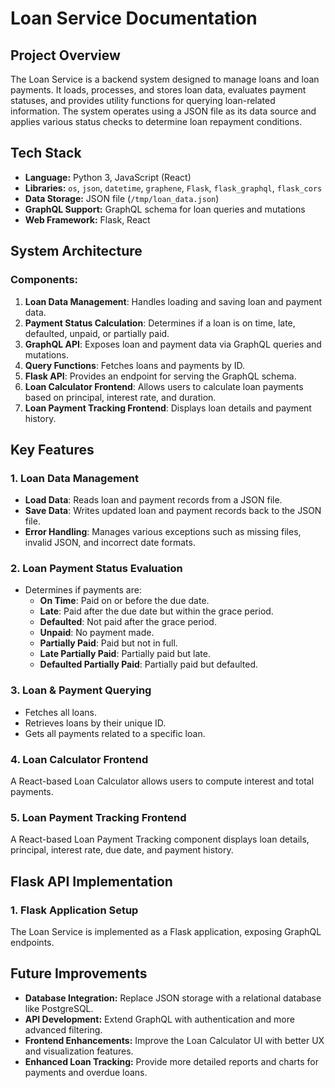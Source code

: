 # Loan Service Documentation

## Project Overview
The Loan Service is a backend system designed to manage loans and loan payments. It loads, processes, and stores loan data, evaluates payment statuses, and provides utility functions for querying loan-related information. The system operates using a JSON file as its data source and applies various status checks to determine loan repayment conditions.

## Tech Stack
- **Language:** Python 3, JavaScript (React)
- **Libraries:** `os`, `json`, `datetime`, `graphene`, `Flask`, `flask_graphql`, `flask_cors`
- **Data Storage:** JSON file (`/tmp/loan_data.json`)
- **GraphQL Support:** GraphQL schema for loan queries and mutations
- **Web Framework:** Flask, React

## System Architecture
### Components:
1. **Loan Data Management**: Handles loading and saving loan and payment data.
2. **Payment Status Calculation**: Determines if a loan is on time, late, defaulted, unpaid, or partially paid.
3. **GraphQL API**: Exposes loan and payment data via GraphQL queries and mutations.
4. **Query Functions**: Fetches loans and payments by ID.
5. **Flask API**: Provides an endpoint for serving the GraphQL schema.
6. **Loan Calculator Frontend**: Allows users to calculate loan payments based on principal, interest rate, and duration.
7. **Loan Payment Tracking Frontend**: Displays loan details and payment history.

## Key Features
### 1. Loan Data Management
- **Load Data**: Reads loan and payment records from a JSON file.
- **Save Data**: Writes updated loan and payment records back to the JSON file.
- **Error Handling**: Manages various exceptions such as missing files, invalid JSON, and incorrect date formats.

### 2. Loan Payment Status Evaluation
- Determines if payments are:
  - **On Time**: Paid on or before the due date.
  - **Late**: Paid after the due date but within the grace period.
  - **Defaulted**: Not paid after the grace period.
  - **Unpaid**: No payment made.
  - **Partially Paid**: Paid but not in full.
  - **Late Partially Paid**: Partially paid but late.
  - **Defaulted Partially Paid**: Partially paid but defaulted.

### 3. Loan & Payment Querying
- Fetches all loans.
- Retrieves loans by their unique ID.
- Gets all payments related to a specific loan.

### 4. Loan Calculator Frontend
A React-based Loan Calculator allows users to compute interest and total payments.

### 5. Loan Payment Tracking Frontend
A React-based Loan Payment Tracking component displays loan details, principal, interest rate, due date, and payment history.

## Flask API Implementation
### 1. Flask Application Setup
The Loan Service is implemented as a Flask application, exposing GraphQL endpoints.

## Future Improvements
- **Database Integration:** Replace JSON storage with a relational database like PostgreSQL.
- **API Development:** Extend GraphQL with authentication and more advanced filtering.
- **Frontend Enhancements:** Improve the Loan Calculator UI with better UX and visualization features.
- **Enhanced Loan Tracking:** Provide more detailed reports and charts for payments and overdue loans.

